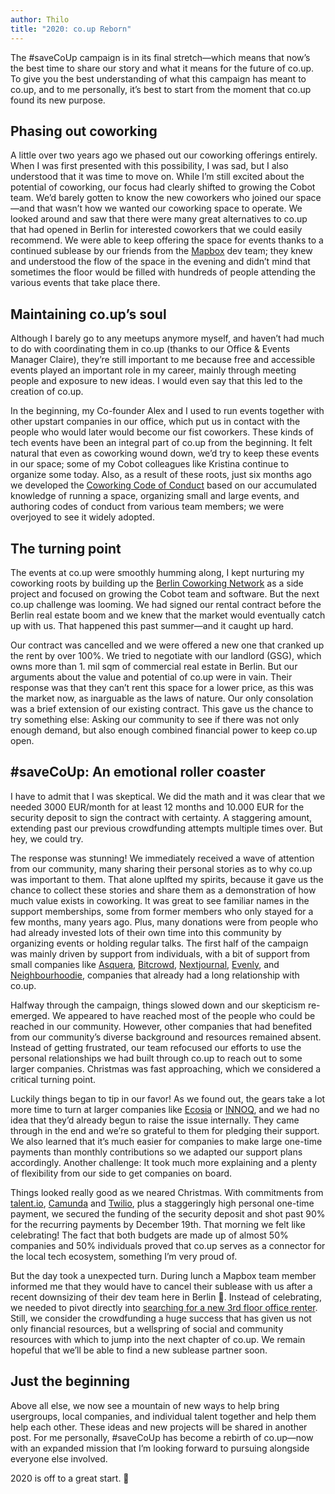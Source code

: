 ```yaml
---
author: Thilo
title: "2020: co.up Reborn"
---
```


The #saveCoUp campaign is in its final stretch—which means that now’s the best time to share our story and what it means for the future of co.up. To give you the best understanding of what this campaign has meant to co.up, and to me personally, it’s best to start from the moment that co.up found its new purpose.

## Phasing out coworking

A little over two years ago we phased out our coworking offerings entirely. When I was first presented with this possibility, I was sad, but I also understood that it was time to move on. While I’m still excited about the potential of coworking, our focus had clearly shifted to growing the Cobot team. We’d barely gotten to know the new coworkers who joined our space—and that wasn’t how we wanted our coworking space to operate. We looked around and saw that there were many great alternatives to co.up that had opened in Berlin for interested coworkers that we could easily recommend. We were able to keep offering the space for events thanks to a continued sublease by our friends from the [Mapbox](https://www.mapbox.com/) dev team; they knew and understood the flow of the space in the evening and didn’t mind that sometimes the floor would be filled with hundreds of people attending the various events that take place there.

## Maintaining co.up’s soul

Although I barely go to any meetups anymore myself, and haven’t had much to do with coordinating them in co.up (thanks to our Office & Events Manager Claire), they’re still important to me because free and accessible events played an important role in my career, mainly through meeting people and exposure to new ideas. I would even say that this led to the creation of co.up.

In the beginning, my Co-founder Alex and I used to run events together with other upstart companies in our office, which put us in contact with the people who would later would become our fist coworkers. These kinds of tech events have been an integral part of co.up from the beginning. It felt natural that even as coworking wound down, we’d try to keep these events in our space; some of my Cobot colleagues like Kristina continue to organize some today. Also, as a result of these roots, just six months ago we developed the [Coworking Code of Conduct](http://coworkingcodeofconduct.org/) based on our accumulated knowledge of running a space, organizing small and large events, and authoring codes of conduct from various team members; we were overjoyed to see it widely adopted.

## The turning point

The events at co.up were smoothly humming along, I kept nurturing my coworking roots by building up the [Berlin Coworking Network](https://www.facebook.com/berlincoworking/) as a side project and focused on growing the Cobot team and software. But the next co.up challenge was looming. We had signed our rental contract before the Berlin real estate boom and we knew that the market would eventually catch up with us. That happened this past summer—and it caught up hard.

Our contract was cancelled and we were offered a new one that cranked up the rent by over 100%. We tried to negotiate with our landlord (GSG), which owns more than 1. mil sqm of  commercial real estate in Berlin. But our arguments about the value and potential of co.up were in vain. Their response was that they can’t rent this space for a lower price, as this was the market now, as inarguable as the laws of nature. Our only consolation was a brief extension of our existing contract. This gave us the chance to try something else: Asking our community to see if there was not only enough demand, but also enough combined financial power to keep co.up open.

## #saveCoUp: An emotional roller coaster

I have to admit that I was skeptical. We did the math and it was clear that we needed 3000 EUR/month for at least 12 months and 10.000 EUR for the security deposit to sign the contract with certainty. A staggering amount, extending past our previous crowdfunding attempts multiple times over. But hey, we could try.

The response was stunning! We immediately received a wave of attention from our community, many sharing their personal stories as to why co.up was important to them. That alone uplfted my spirits, because it gave us the chance to collect these stories and share them as a demonstration of how much value exists in coworking. It was great to see familiar names in the support memberships, some from former members who only stayed for a few months, many years ago. Plus, many donations were from people who had already invested lots of their own time into this community by organizing events or holding regular talks. The first half of the campaign was mainly driven by support from individuals, with a bit of support from small companies like [Asquera](https://asquera.de/), [Bitcrowd](https://bitcrowd.net/), [Nextjournal](https://nextjournal.com/), [Evenly](https://evenly.io/), and [Neighbourhoodie](https://neighbourhood.ie/), companies that already had a long relationship with co.up.

Halfway through the campaign, things slowed down and our skepticism re-emerged. We appeared to have reached most of the people who could be reached in our community. However, other companies that had benefited from our community’s diverse background and resources remained absent. Instead of getting frustrated, our team refocused our efforts to use the personal relationships we had built through co.up to reach out to some larger companies. Christmas was fast approaching, which we considered a critical turning point.

Luckily things began to tip in our favor! As we found out, the gears take a lot more time to turn at larger companies like [Ecosia](https://www.ecosia.org/?c=en) or [INNOQ](https://www.innoq.com/en/), and we had no idea that they’d already begun to raise the issue internally. They came through in the end and we’re so grateful to them for pledging their support. We also learned that it’s much easier for companies to make large one-time payments than monthly contributions so we adapted our support plans accordingly. Another challenge: It took much more explaining and a plenty of flexibility from our side to get companies on board.

Things looked really good as we neared Christmas. With commitments from [talent.io](https://www.talent.io/?utm_source=affiliate&utm_medium=referral_link&utm_campaign=[aff]-de-co_up), [Camunda](https://camunda.com/) and [Twilio](https://www.twilio.com/), plus a staggeringly high personal one-time payment, we secured the funding of the security deposit and shot past 90% for the recurring payments by December 19th. That morning we felt like celebrating! The fact that both budgets are made up of almost 50% companies and 50% individuals proved that co.up serves as a connector for the local tech ecosystem, something I’m very proud of.

But the day took a unexpected turn. During lunch a Mapbox team member informed me that they would have to cancel their sublease with us after a recent downsizing of their dev team here in Berlin 🙁. Instead of celebrating, we needed to pivot directly into [searching for a new 3rd floor office renter](/rent-office). Still, we consider the crowdfunding a huge success that has given us not only financial resources, but a wellspring of social and community resources with which to jump into the next chapter of co.up. We remain hopeful that we’ll be able to find a new sublease partner soon.

## Just the beginning

Above all else, we now see a mountain of new ways to help bring usergroups, local companies, and individual talent together and help them help each other. These ideas and new projects will be shared in another post. For me personally, #saveCoUp has become a rebirth of co.up—now with an expanded mission that I’m looking forward to pursuing alongside everyone else involved.

2020 is off to a great start. 🙂
